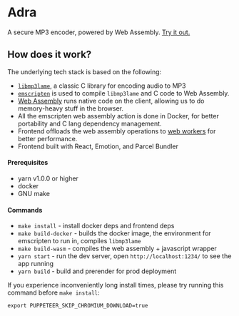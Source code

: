 # Adra


A secure MP3 encoder, powered by Web Assembly. [Try it out.](https://adra.netlify.app/)


## How does it work?

The underlying tech stack is based on the following:
* [`libmp3lame`](https://lame.sourceforge.io/), a classic C library for encoding audio to MP3
* [`emscripten`](https://emscripten.org/) is used to compile `libmp3lame` and C code to Web Assembly.
* [Web Assembly](https://developer.mozilla.org/en-US/docs/WebAssembly) runs native code on the client, allowing us to do memory-heavy stuff in the browser.
* All the emscripten web assembly action is done in Docker, for better portability and C lang dependency management.
* Frontend offloads the web assembly operations to [web workers](https://developer.mozilla.org/en-US/docs/Web/API/Worker/Worker) for better performance.
* Frontend built with React, Emotion, and Parcel Bundler




#### Prerequisites
* yarn v1.0.0 or higher
* docker
* GNU make



#### Commands
* `make install` - install docker deps and frontend deps
* `make build-docker` - builds the docker image, the environment for emscripten to run in, compiles `libmp3lame`
* `make build-wasm` - compiles the web assembly + javascript wrapper
* `yarn start` - run the dev server, open `http://localhost:1234/` to see the app running
* `yarn build` - build and prerender for prod deployment

If you experience inconveniently long install times, please try running this command before `make install`:
```
export PUPPETEER_SKIP_CHROMIUM_DOWNLOAD=true
```
